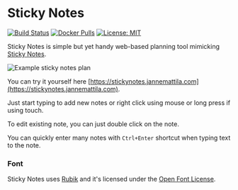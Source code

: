 # Sticky Notes

[![Build Status](https://dev.azure.com/jannemattila/jannemattila/_apis/build/status/JanneMattila.sticky-notes?branchName=main)](https://dev.azure.com/jannemattila/jannemattila/_build/latest?definitionId=66&branchName=main)
[![Docker Pulls](https://img.shields.io/docker/pulls/jannemattila/catch-the-banana?style=plastic)](https://hub.docker.com/r/jannemattila/sticky-notes)
[![License: MIT](https://img.shields.io/badge/License-MIT-yellow.svg)](https://opensource.org/licenses/MIT)

Sticky Notes is simple but yet handy web-based planning tool mimicking
[Sticky Notes](https://en.wikipedia.org/wiki/Post-it_Note).

![Example sticky notes plan](https://user-images.githubusercontent.com/2357647/171657965-c3b1d381-3a29-454a-bbcb-9e467a1ba137.png)

You can try it yourself here [https://stickynotes.jannemattila.com](https://stickynotes.jannemattila.com).

Just start typing to add new notes or right click using mouse
or long press if using touch.

To edit existing note, you can just double click on the note.

You can quickly enter many notes with `Ctrl+Enter` shortcut when typing
text to the note.

### Font

Sticky Notes uses [Rubik](https://fonts.google.com/specimen/Rubik) and it's licensed
under the [Open Font License](https://scripts.sil.org/cms/scripts/page.php?site_id=nrsi&id=OFL).